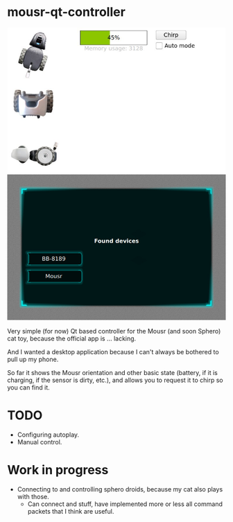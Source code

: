 mousr-qt-controller
===================

![screenshot](/screenshot.jpg)
![screenshot of scanning](/connecting.jpg)

Very simple (for now) Qt based controller for the Mousr (and soon Sphero) cat
toy, because the official app is ... lacking.

And I wanted a desktop application because I can't always be bothered to pull
up my phone.

So far it shows the Mousr orientation and other basic state (battery, if it is
charging, if the sensor is dirty, etc.), and allows you to request it to chirp
so you can find it.

TODO
====

 * Configuring autoplay.
 * Manual control.


Work in progress
================

 * Connecting to and controlling sphero droids, because my cat also plays with those.
    - Can connect and stuff, have implemented more or less all command packets that I think are useful.
